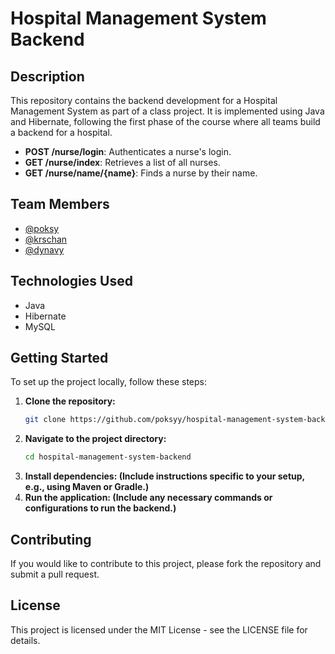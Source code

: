 # Hospital Management System Backend

## Description
This repository contains the backend development for a Hospital Management System as part of a class project. It is implemented using Java and Hibernate, following the first phase of the course where all teams build a backend for a hospital.

- **POST /nurse/login**: Authenticates a nurse's login.
- **GET /nurse/index**: Retrieves a list of all nurses.
- **GET /nurse/name/{name}**: Finds a nurse by their name.

## Team Members
- [@poksy](https://github.com/poksyy)
- [@krschan](https://github.com/krschan)
- [@dynavy](https://github.com/dynavy)

## Technologies Used
- Java
- Hibernate
- MySQL

## Getting Started
To set up the project locally, follow these steps:
1. **Clone the repository:**
   ```bash
   git clone https://github.com/poksyy/hospital-management-system-backend.git
2. **Navigate to the project directory:**
   ```bash
   cd hospital-management-system-backend
3. **Install dependencies: (Include instructions specific to your setup, e.g., using Maven or Gradle.)**
4. **Run the application: (Include any necessary commands or configurations to run the backend.)**

## Contributing
If you would like to contribute to this project, please fork the repository and submit a pull request.

## License
This project is licensed under the MIT License - see the LICENSE file for details.
